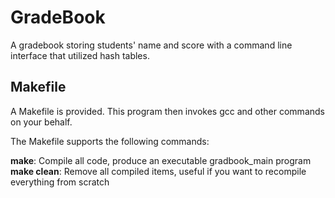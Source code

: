 # GradeBook
A gradebook storing students' name and score with a command line interface that utilized hash tables.  

## Makefile
A Makefile is provided. This program then invokes gcc and other commands on your behalf.

The Makefile supports the following commands:<br>

**make**: Compile all code, produce an executable gradbook_main program<br>
**make clean**: Remove all compiled items, useful if you want to recompile everything from scratch
